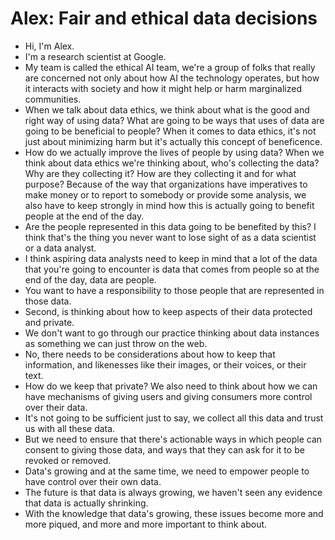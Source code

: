 # Alex: Fair and ethical data decisions

- Hi, I'm Alex.
- I'm a research scientist at Google.
- My team is called the ethical AI team, we're a group of folks that really are concerned not only about how AI the technology operates, but how it interacts with society and how it might help or harm marginalized communities.
- When we talk about data ethics, we think about what is the good and right way of using data? What are going to be ways that uses of data are going to be beneficial to people? When it comes to data ethics, it's not just about minimizing harm but it's actually this concept of beneficence.
- How do we actually improve the lives of people by using data? When we think about data ethics we're thinking about, who's collecting the data? Why are they collecting it? How are they collecting it and for what purpose? Because of the way that organizations have imperatives to make money or to report to somebody or provide some analysis, we also have to keep strongly in mind how this is actually going to benefit people at the end of the day.
- Are the people represented in this data going to be benefited by this? I think that's the thing you never want to lose sight of as a data scientist or a data analyst.
- I think aspiring data analysts need to keep in mind that a lot of the data that you're going to encounter is data that comes from people so at the end of the day, data are people.
- You want to have a responsibility to those people that are represented in those data.
- Second, is thinking about how to keep aspects of their data protected and private.
- We don't want to go through our practice thinking about data instances as something we can just throw on the web.
- No, there needs to be considerations about how to keep that information, and likenesses like their images, or their voices, or their text.
- How do we keep that private? We also need to think about how we can have mechanisms of giving users and giving consumers more control over their data.
- It's not going to be sufficient just to say, we collect all this data and trust us with all these data.
- But we need to ensure that there's actionable ways in which people can consent to giving those data, and ways that they can ask for it to be revoked or removed.
- Data's growing and at the same time, we need to empower people to have control over their own data.
- The future is that data is always growing, we haven't seen any evidence that data is actually shrinking.
- With the knowledge that data's growing, these issues become more and more piqued, and more and more important to think about.
